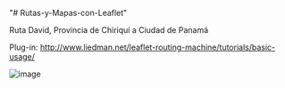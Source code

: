 "# Rutas-y-Mapas-con-Leaflet" 

Ruta David, Provincia de Chiriquí a Ciudad de Panamá

Plug-in: http://www.liedman.net/leaflet-routing-machine/tutorials/basic-usage/

![image](https://user-images.githubusercontent.com/29576337/205380974-3339ea06-38e2-4c8d-a338-44fb6abb4d16.png)

